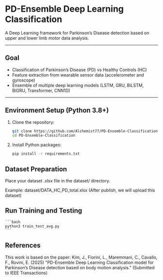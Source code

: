 # PD-Ensemble Deep Learning Classification

A Deep Learning framework for Parkinson’s Disease detection based on upper and lower limb motor data analysis.

---

## Goal

- Classification of Parkinson’s Disease (PD) vs Healthy Controls (HC)
- Feature extraction from wearable sensor data (accelerometer and gyroscope)
- Ensemble of multiple deep learning models (LSTM, GRU, BiLSTM, BiGRU, Transformer, CNN1D)

---

## Environment Setup (Python 3.8+)

1. Clone the repository:

    ```bash
    git clone https://github.com/Alchemist77/PD-Ensemble-Classification.git
    cd PD-Ensemble-Classification
    ```
2. Install Python packages:
     ```bash
     pip install -r requirements.txt
     ```


## Dataset Preparation
Place your dataset .xlsx file in the dataset/ directory.

Example: dataset/DATA_HC_PD_total.xlsx (After publish, we will upload this dataset)

## Run Training and Testing
    ```bash
    python3 train_test_avg.py
    ```
## References
This work is based on the paper:
Kim, J., Fiorini, L., Maremmani, C., Cavallo, F., Rovini, E. (2025)
"PD-Ensemble Deep Learning Classification model for Parkinson’s Disease detection based on body motion analysis."
(Submitted to IEEE Transactions)
